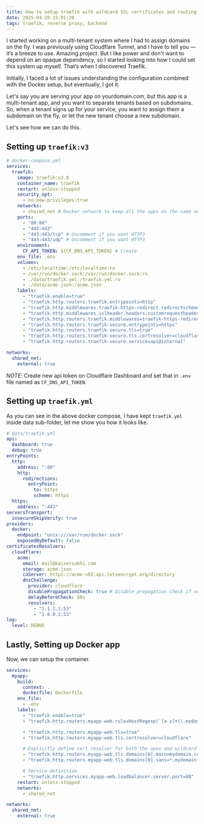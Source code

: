 ```yaml
---
title: How to setup traefik with wildcard SSL certificates and routing
date: 2025-04-28 15:01:20
tags: traefik, reverse proxy, backend
---
```


I started working on a multi-tenant system where I had to assign domains on the fly. I was previously using Cloudflare Tunnel, and I have to tell you — it’s a breeze to use. Amazing project. But I like power and don't want to depend on an opaque dependency, so I started looking into how I could set this system up myself. That’s when I discovered Traefik.

Initially, I faced a lot of issues understanding the configuration combined with the Docker setup, but eventually, I got it.

Let's say you are serving your app on yourdomain.com, but this app is a multi-tenant app, and you want to separate tenants based on subdomains. So, when a tenant signs up for your service, you want to assign them a subdomain on the fly, or let the new tenant choose a new subdomain.

Let's see how we can do this.

## Setting up `traefik:v3`

```yml
# docker-compose.yml
services:
  traefik:
    image: traefik:v3.0
    container_name: traefik
    restart: unless-stopped
    security_opt:
      - no-new-privileges:true
    networks:
      - shared_net # Docker network to keep all the apps on the same network.
    ports:
      - "80:80"
      - "443:443"
      - "443:443/tcp" # Uncomment if you want HTTP3
      - "443:443/udp" # Uncomment if you want HTTP3
    environment:
      CF_API_TOKEN: ${CF_DNS_API_TOKEN} # Create
    env_file: .env
    volumes:
      - /etc/localtime:/etc/localtime:ro
      - /var/run/docker.sock:/var/run/docker.sock:ro
      - ./data/traefik.yml:/traefik.yml:ro
      - ./data/acme.json:/acme.json
    labels:
      - "traefik.enable=true"
      - "traefik.http.routers.traefik.entrypoints=http"
      - "traefik.http.middlewares.traefik-https-redirect.redirectscheme.scheme=https"
      - "traefik.http.middlewares.sslheader.headers.customrequestheaders.X-Forwarded-Proto=https"
      - "traefik.http.routers.traefik.middlewares=traefik-https-redirect"
      - "traefik.http.routers.traefik-secure.entrypoints=https"
      - "traefik.http.routers.traefik-secure.tls=true"
      - "traefik.http.routers.traefik-secure.tls.certresolver=cloudflare"
      - "traefik.http.routers.traefik-secure.service=api@internal"

networks:
  shared_net:
    external: true
```

_NOTE_: Create new api token on Cloudflare Dashboard and set that in `.env` file named as `CF_DNS_API_TOKEN`.

## Setting up `traefik.yml`

As you can see in the above docker compose, I have kept `traefik.yml` inside data sub-folder, let me show you how it looks like.

```yml
# data/traefik.yml
api:
  dashboard: true
  debug: true
entryPoints:
  http:
    address: ":80"
    http:
      redirections:
        entryPoint:
          to: https
          scheme: https
  https:
    address: ":443"
serversTransport:
  insecureSkipVerify: true
providers:
  docker:
    endpoint: "unix:///var/run/docker.sock"
    exposedByDefault: false
certificatesResolvers:
  cloudflare:
    acme:
      email: mail@kaisersakhi.com
      storage: acme.json
      caServer: https://acme-v02.api.letsencrypt.org/directory
      dnsChallenge:
        provider: cloudflare
        disablePropagationCheck: true # Disable propagation check if needed
        delayBeforeCheck: 60s
        resolvers:
          - "1.1.1.1:53"
          - "1.0.0.1:53"
log:
  level: DEBUG
```

## Lastly, Setting up Docker app

Now, we can setup the container.

```yml
services:
  myapp:
    build:
      context: .
      dockerfile: Dockerfile
    env_file:
      - .env
    labels:
      - "traefik.enable=true"
      - "traefik.http.routers.myapp-web.rule=HostRegexp(`[a-z]+\\.mydomain\\.com`) || Host(`mydomain.com`)"

      - "traefik.http.routers.myapp-web.tls=true"
      - "traefik.http.routers.myapp-web.tls.certresolver=cloudflare"

      # Explicitly define cert resolver for both the apex and wildcard domains
      - "traefik.http.routers.myapp-web.tls.domains[0].main=mydomain.com"
      - "traefik.http.routers.myapp-web.tls.domains[0].sans=*.mydomain.com"

      # Service definition
      - "traefik.http.services.myapp-web.loadbalancer.server.port=80"
    restart: unless-stopped
    networks:
      - shared_net

networks:
  shared_net:
    external: true
```
